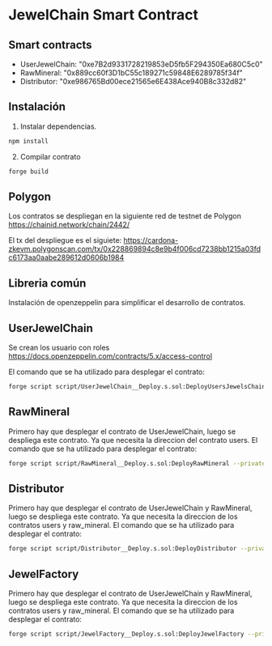 # JewelChain Smart Contract

## Smart contracts

- UserJewelChain: "0xe7B2d9331728219853eD5fb5F294350Ea680C5c0"
- RawMineral: "0x889cc60f3D1bC55c189271c59848E6289785f34f"
- Distributor: "0xe986765Bd00ece21565e6E438Ace940B8c332d82"


## Instalación
1. Instalar dependencias.
```bash
npm install
```
2. Compilar contrato
```bash
forge build
```

## Polygon
Los contratos se despliegan en la siguiente red de testnet de Polygon
https://chainid.network/chain/2442/


El tx del despliegue es el siguiete: https://cardona-zkevm.polygonscan.com/tx/0x228869894c8e9b4f006cd7238bb1215a03fdc6173aa0aabe289612d0606b1984

## Libreria común
Instalación de openzeppelin para simplificar el desarrollo de contratos.

## UserJewelChain

Se crean los usuario con roles https://docs.openzeppelin.com/contracts/5.x/access-control

El comando que se ha utilizado para desplegar el contrato:
```bash
forge script script/UserJewelChain__Deploy.s.sol:DeployUsersJewelsChain --private-key $PRIVATE_KEY --rpc-url mumbai --broadcast --legacy
```


## RawMineral
Primero hay que desplegar el contrato de UserJewelChain, luego se despliega este contrato. Ya que necesita la direccion del contrato users.
El comando que se ha utilizado para desplegar el contrato:
```bash
forge script script/RawMineral__Deploy.s.sol:DeployRawMineral --private-key $PRIVATE_KEY --rpc-url mumbai --broadcast --legacy
```

## Distributor
Primero hay que desplegar el contrato de UserJewelChain y RawMineral, luego se despliega este contrato. Ya que necesita la direccion de los contratos users y raw_mineral.
El comando que se ha utilizado para desplegar el contrato:
```bash
forge script script/Distributor__Deploy.s.sol:DeployDistributor --private-key $PRIVATE_KEY --rpc-url mumbai --broadcast --legacy
```


## JewelFactory
Primero hay que desplegar el contrato de UserJewelChain y RawMineral, luego se despliega este contrato. Ya que necesita la direccion de los contratos users y raw_mineral.
El comando que se ha utilizado para desplegar el contrato:
```bash
forge script script/JewelFactory__Deploy.s.sol:DeployJewelFactory --private-key $PRIVATE_KEY --rpc-url mumbai --broadcast --legacy
```